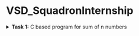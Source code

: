 # VSD_SquadronInternship

<details>
<summary><b>Task 1:</b> C based program for sum of n numbers</summary>   
<br>
C based
  ------------------------------------------
</details>
